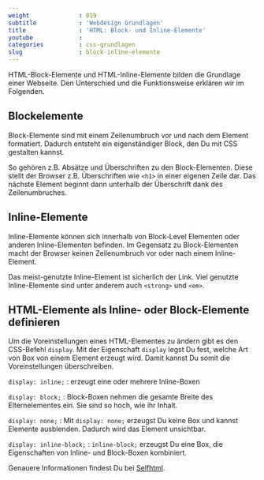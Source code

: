 ```yaml
---
weight              : 019
subtitle            : 'Webdesign Grundlagen'
title               : 'HTML: Block- und Inline-Elemente'
youtube             :
categories          : css-grundlagen
slug                : block-inline-elemente
---
```

HTML-Block-Elemente und HTML-Inline-Elemente bilden die Grundlage einer Webseite. Den Unterschied und die Funktionsweise erklären wir im Folgenden.
<!-- readmore -->

## Blockelemente

Block-Elemente sind mit einem Zeilenumbruch vor und nach dem Element formatiert. Dadurch entsteht ein eigenständiger Block, den Du mit CSS gestalten kannst.

So gehören z.B. Absätze und Überschriften zu den Block-Elementen. Diese stellt der Browser z.B. Überschriften wie `<h1>` in einer eigenen Zeile dar. Das nächste Element beginnt dann unterhalb der Überschrift dank des Zeilenumbruches.

## Inline-Elemente

Inline-Elemente können sich innerhalb von Block-Level Elementen oder anderen Inline-Elementen befinden. Im Gegensatz zu Block-Elementen macht der Browser keinen Zeilenumbruch vor oder nach einem Inline-Element.

Das meist-genutzte Inline-Element ist sicherlich der Link. Viel genutzte Inline-Elemente sind unter anderem auch `<strong>` und `<em>`.

## HTML-Elemente als Inline- oder Block-Elemente definieren

Um die Voreinstellungen eines HTML-Elementes zu ändern gibt es den CSS-Befehl `display`. Mit der Eigenschaft `display` legst Du fest, welche Art von Box von einem Element erzeugt wird. Damit kannst Du somit die Voreinstellungen überschreiben.

`display: inline;`
:   erzeugt eine oder mehrere Inline-Boxen

`display: block;`
:   Block-Boxen nehmen die gesamte Breite des Elternelementes ein. Sie sind so hoch, wie ihr Inhalt.

`display: none;`
:   Mit `display: none;` erzeugst Du keine Box und kannst Elemente ausblenden. Dadurch wird das Element unsichtbar.

`display: inline-block;`
:   `inline-block;` erzeugst Du eine Box, die Eigenschaften von Inline- und Block-Boxen kombiniert.

Genauere Informationen findest Du bei [Selfhtml](https://wiki.selfhtml.org/wiki/CSS/Eigenschaften/Anzeige/display).

